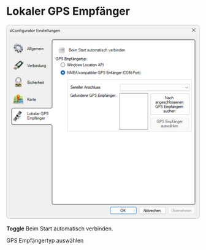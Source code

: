 # Lokaler GPS Empfänger
![Einstellungen Lokaler GPS Empfänger](lokaler-gps-empfaenger.png)  

<strong>Toggle</strong> Beim Start automatisch verbinden.

GPS Empfängertyp auswählen